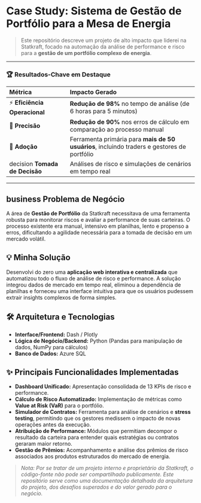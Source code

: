 # Case Study: Sistema de Gestão de Portfólio para a Mesa de Energia

> Este repositório descreve um projeto de alto impacto que liderei na Statkraft, focado na automação da análise de performance e risco para a **gestão de um portfólio complexo de energia**.

---

### 🏆 **Resultados-Chave em Destaque**

| Métrica | Impacto Gerado |
| :--- | :--- |
| ⚡ **Eficiência Operacional** | **Redução de 98%** no tempo de análise (de 6 horas para 5 minutos) |
| 🎯 **Precisão** | **Redução de 90%** nos erros de cálculo em comparação ao processo manual |
| 👥 **Adoção** | Ferramenta primária para **mais de 50 usuários**, incluindo traders e gestores de portfólio |
| decision **Tomada de Decisão** | Análises de risco e simulações de cenários em tempo real |

---

## business Problema de Negócio

A área de **Gestão de Portfólio** da Statkraft necessitava de uma ferramenta robusta para monitorar riscos e avaliar a performance de suas carteiras. O processo existente era manual, intensivo em planilhas, lento e propenso a erros, dificultando a agilidade necessária para a tomada de decisão em um mercado volátil.

## 💡 Minha Solução

Desenvolvi do zero uma **aplicação web interativa e centralizada** que automatizou todo o fluxo de análise de risco e performance. A solução integrou dados de mercado em tempo real, eliminou a dependência de planilhas e forneceu uma interface intuitiva para que os usuários pudessem extrair insights complexos de forma simples.

## 🛠️ Arquitetura e Tecnologias

- **Interface/Frontend:** Dash / Plotly
- **Lógica de Negócio/Backend:** Python (Pandas para manipulação de dados, NumPy para cálculos)
- **Banco de Dados:** Azure SQL

## ✨ Principais Funcionalidades Implementadas

- **Dashboard Unificado:** Apresentação consolidada de 13 KPIs de risco e performance.
- **Cálculo de Risco Automatizado:** Implementação de métricas como **Value at Risk (VaR)** para o portfólio.
- **Simulador de Contratos:** Ferramenta para análise de cenários e **stress testing**, permitindo que os gestores medissem o impacto de novas operações antes da execução.
- **Atribuição de Performance:** Módulos que permitiam decompor o resultado da carteira para entender quais estratégias ou contratos geraram maior retorno.
- **Gestão de Prêmios:** Acompanhamento e análise dos prêmios de risco associados aos produtos estruturados do mercado de energia.


> *Nota: Por se tratar de um projeto interno e proprietário da Statkraft, o código-fonte não pode ser compartilhado publicamente. Este repositório serve como uma documentação detalhada da arquitetura do projeto, dos desafios superados e do valor gerado para o negócio.*

